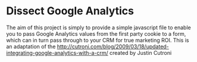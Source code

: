 # Dissect Google Analytics

The aim of this project is simply to provide a simple javascript file to enable you to pass Google Analytics values from the first party cookie to a form, which can in turn pass through to your CRM for true marketing ROI. This is an adaptation of the http://cutroni.com/blog/2009/03/18/updated-integrating-google-analytics-with-a-crm/ created by Justin Cutroni